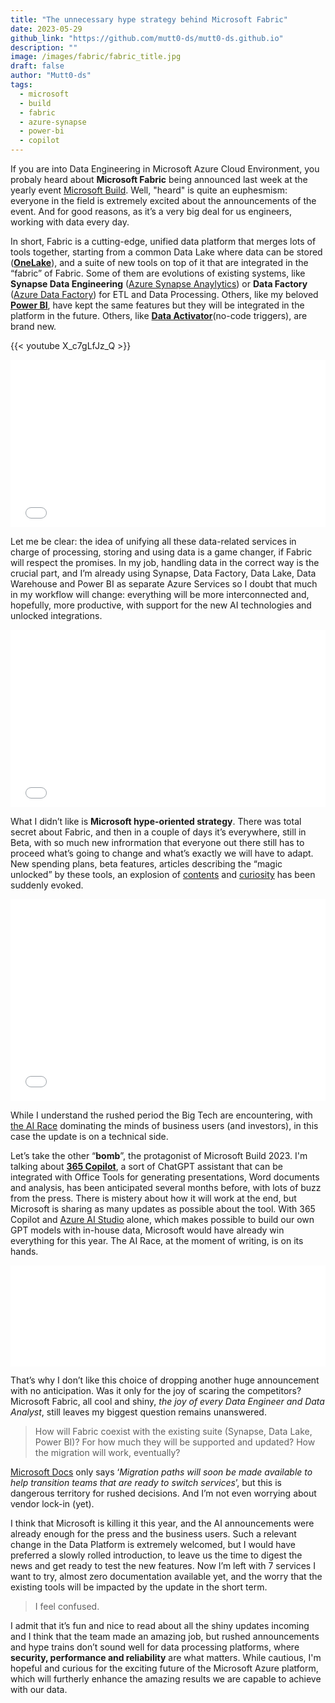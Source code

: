 ```yaml
---
title: "The unnecessary hype strategy behind Microsoft Fabric"
date: 2023-05-29
github_link: "https://github.com/mutt0-ds/mutt0-ds.github.io"
description: ""
image: /images/fabric/fabric_title.jpg
draft: false
author: "Mutt0-ds"
tags:
  - microsoft
  - build
  - fabric
  - azure-synapse
  - power-bi
  - copilot
---
```

If you are into Data Engineering in Microsoft Azure Cloud Environment, you probaly heard about **Microsoft Fabric** being announced last week at the yearly event [Microsoft Build](https://news.microsoft.com/build-2023/). Well, "heard" is quite an euphesmism: everyone in the field is extremely excited about the announcements of the event. And for good reasons, as it’s a very big deal for us engineers, working with data every day.

In short, Fabric is a cutting-edge, unified data platform that merges lots of tools together, starting from a common Data Lake where data can be stored ([**OneLake**](https://learn.microsoft.com/en-us/fabric/onelake/onelake-overview)), and a suite of new tools on top of it that are integrated in the “fabric” of Fabric. Some of them are evolutions of existing systems, like **Synapse Data Engineering** ([Azure Synapse Anaylytics](https://azure.microsoft.com/en-us/products/synapse-analytics/)) or **Data Factory** ([Azure Data Factory](https://azure.microsoft.com/en-us/products/data-factory)) for ETL and Data Processing. Others, like my beloved [**Power BI**](https://powerbi.microsoft.com/en-us/), have kept the same features but they will be integrated in the platform in the future. Others, like [**Data Activator**](https://blog.fabric.microsoft.com/en-us/blog/driving-actions-from-your-data-with-data-activator/)(no-code triggers), are brand new.

{{< youtube X_c7gLfJz_Q >}}

<div style="max-width: 1440px;"><div style="left: 0; width: 100%; height: 0; position: relative; padding-bottom: 53.25%;"><iframe src="//iframely.net/LNrnS4V" style="top: 0; left: 0; width: 100%; height: 100%; position: absolute; border: 0;" allowfullscreen></iframe></div></div>

Let me be clear: the idea of unifying all these data-related services in charge of processing, storing and using data is a game changer, if Fabric will respect the promises. In my job, handling data in the correct way is the crucial part, and I’m already using Synapse, Data Factory, Data Lake, Data Warehouse and Power BI as separate Azure Services so I doubt that much in my workflow will change: everything will be more interconnected and, hopefully, more productive, with support for the new AI technologies and unlocked integrations.

<div style="max-width: 1536px;"><div style="left: 0; width: 100%; height: 0; position: relative; padding-bottom: 56.25%;"><iframe src="//iframely.net/Cmp4DxI" style="top: 0; left: 0; width: 100%; height: 100%; position: absolute; border: 0;" allowfullscreen></iframe></div></div>

What I didn’t like is **Microsoft hype-oriented strategy**. There was total secret about Fabric, and then in a couple of days it’s everywhere, still in Beta, with so much new infrormation that everyone out there still has to proceed what’s going to change and what’s exactly we will have to adapt. New spending plans, beta features, articles describing the “magic unlocked” by these tools, an explosion of [contents](https://www.youtube.com/watch?v=6QusOchmSXQ) and [curiosity](https://www.youtube.com/watch?v=tu2M_K3pb0E) has been suddenly evoked.

<div style="max-width: 774px;"><div style="left: 0; width: 100%; height: 0; position: relative; padding-bottom: 64.031%;"><iframe src="//iframely.net/JYJhv7z" style="top: 0; left: 0; width: 100%; height: 100%; position: absolute; border: 0;" allowfullscreen></iframe></div></div>

While I understand the rushed period the Big Tech are encountering, with [the AI Race](https://time.com/6255952/ai-impact-chatgpt-microsoft-google/) dominating the minds of business users (and investors), in this case the update is on a technical side.

Let’s take the other “**bomb**”, the protagonist of Microsoft Build 2023. I'm talking about [**365 Copilot**](https://www.microsoft.com/en-us/microsoft-365/blog/2023/03/16/introducing-microsoft-365-copilot-a-whole-new-way-to-work/), a sort of ChatGPT assistant that can be integrated with Office Tools for generating presentations, Word documents and analysis, has been anticipated several months before, with lots of buzz from the press. There is mistery about how it will work at the end, but Microsoft is sharing as many updates as possible about the tool. With 365 Copilot and [Azure AI Studio](https://www.youtube.com/watch?v=DaIYrlMOj7I) alone, which makes possible to build our own GPT models with in-house data, Microsoft would have already win everything for this year. The AI Race, at the moment of writing, is on its hands.

<div style="max-width: 1345px;"><div style="left: 0; width: 100%; height: 0; position: relative; padding-bottom: 32.1142%;"><iframe src="//iframely.net/VyLswwI" style="top: 0; left: 0; width: 100%; height: 100%; position: absolute; border: 0;" allowfullscreen></iframe></div></div>

That’s why I don’t like this choice of dropping another huge announcement with no anticipation. Was it only for the joy of scaring the competitors? Microsoft Fabric, all cool and shiny, _the joy of every Data Engineer and Data Analyst_, still leaves my biggest question remains unanswered.

> How will Fabric coexist with the existing suite (Synapse, Data Lake, Power BI)?
> For how much they will be supported and updated? How the migration will work, eventually?

[Microsoft Docs](https://learn.microsoft.com/en-us/fabric/) only says ‘_Migration paths will soon be made available to help transition teams that are ready to switch services_’, but this is dangerous territory for rushed decisions. And I’m not even worrying about vendor lock-in (yet).

I think that Microsoft is killing it this year, and the AI announcements were already enough for the press and the business users. Such a relevant change in the Data Platform is extremely welcomed, but I would have preferred a slowly rolled introduction, to leave us the time to digest the news and get ready to test the new features. Now I’m left with 7 services I want to try, almost zero documentation available yet, and the worry that the existing tools will be impacted by the update in the short term.
> I feel confused.

I admit that it’s fun and nice to read about all the shiny updates incoming and I think that the team made an amazing job, but rushed announcements and hype trains don’t sound well for data processing platforms, where **security, performance and reliability** are what matters.
While cautious, I'm hopeful and curious for the exciting future of the Microsoft Azure platform, which will furtherly enhance the amazing results we are capable to achieve with our data.
